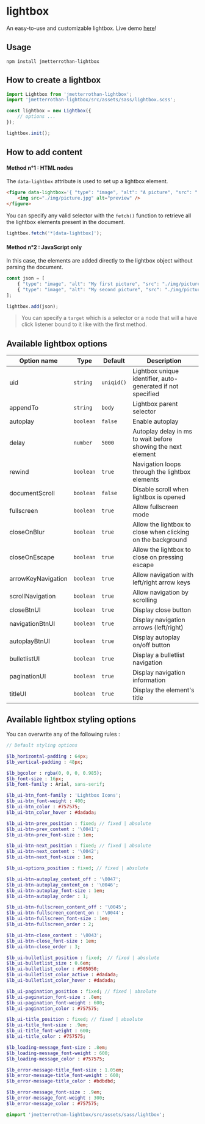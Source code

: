 # lightbox
An easy-to-use and customizable lightbox. Live demo [here](http://projects.metter-rothan.fr/lightbox/)!

## Usage

```
npm install jmetterrothan-lightbox
```

## How to create a lightbox

```javascript
import Lightbox from 'jmetterrothan-lightbox';
import 'jmetterrothan-lightbox/src/assets/sass/lightbox.scss';

const lightbox = new Lightbox({
    // options ...
});

lightbox.init();
```

## How to add content

#### Method  n°1 : HTML nodes
The `data-lightbox` attribute is used to set up a lightbox element.

``` html
<figure data-lightbox='{ "type": "image", "alt": "A picture", "src": "./img/picture_2880w.jpg" }'>
    <img src="./img/picture.jpg" alt="preview" />
</figure>
```

You can specify any valid selector with the `fetch()` function to retrieve all the lightbox elements present in the document.

``` javascript
lightbox.fetch('*[data-lightbox]');
```


#### Method  n°2 : JavaScript only
In this case, the elements are added directly to the lightbox object without parsing the document.

``` javascript
const json = [
    { "type": "image", "alt": "My first picture", "src": "./img/picture1_2880w.jpg", "target": "#my-button" },
    { "type": "image", "alt": "My second picture", "src": "./img/picture2_2880w.jpg" },
];

lightbox.add(json);
```

> You can specify a `target` which is a selector or a node that will a have click listener bound to it like with the first method.

## Available lightbox options

| Option name | Type | Default | Description |
| --- | --- | --- | --- |
| uid | `string` | `uniqid()` | Lightbox unique identifier, auto-generated if not specified |
| appendTo | `string` | `body` | Lightbox parent selector |
| autoplay | `boolean` | `false` | Enable autoplay |
| delay | `number` | `5000` | Autoplay delay in ms to wait before showing the next element |
| rewind | `boolean` | `true` | Navigation loops through the lightbox elements |
| documentScroll | `boolean` | `false` | Disable scroll when lightbox is opened |
| fullscreen | `boolean` | `true` | Allow fullscreen mode |
| closeOnBlur | `boolean` | `true` | Allow the lightbox to close when clicking on the background |
| closeOnEscape | `boolean` | `true` | Allow the lightbox to close on pressing escape |
| arrowKeyNavigation | `boolean` | `true` | Allow navigation with left/right arrow keys |
| scrollNavigation | `boolean` | `true` | Allow navigation by scrolling |
| closeBtnUI | `boolean` | `true` | Display close button |
| navigationBtnUI | `boolean` | `true` | Display navigation arrows (left/right) |
| autoplayBtnUI | `boolean` | `true` | Display autoplay on/off button |
| bulletlistUI | `boolean` | `true` | Display a bulletlist navigation |
| paginationUI | `boolean` | `true` | Display navigation information |
| titleUI | `boolean` | `true` | Display the element's title |

## Available lightbox styling options

You can overwrite any of the following rules :

```sass
// Default styling options

$lb_horizontal-padding : 64px;
$lb_vertical-padding : 48px;

$lb_bgcolor : rgba(0, 0, 0, 0.985);
$lb_font-size : 16px;
$lb_font-family : Arial, sans-serif;

$lb_ui-btn_font-family : 'Lightbox Icons';
$lb_ui-btn_font-weight : 400;
$lb_ui-btn_color : #757575;
$lb_ui-btn_color_hover : #dadada;

$lb_ui-btn-prev_position : fixed; // fixed | absolute
$lb_ui-btn-prev_content : '\0041';
$lb_ui-btn-prev_font-size : 1em;

$lb_ui-btn-next_position : fixed; // fixed | absolute
$lb_ui-btn-next_content : '\0042';
$lb_ui-btn-next_font-size : 1em;

$lb_ui-options_position : fixed; // fixed | absolute

$lb_ui-btn-autoplay_content_off : '\0047';
$lb_ui-btn-autoplay_content_on : '\0046';
$lb_ui-btn-autoplay_font-size : 1em;
$lb_ui-btn-autoplay_order : 1;

$lb_ui-btn-fullscreen_content_off : '\0045';
$lb_ui-btn-fullscreen_content_on : '\0044';
$lb_ui-btn-fullscreen_font-size : 1em;
$lb_ui-btn-fullscreen_order : 2;

$lb_ui-btn-close_content : '\0043';
$lb_ui-btn-close_font-size : 1em;
$lb_ui-btn-close_order : 3;

$lb_ui-bulletlist_position : fixed;  // fixed | absolute
$lb_ui-bulletlist_size : 0.6em;
$lb_ui-bulletlist_color : #505050;
$lb_ui-bulletlist_color_active : #dadada;
$lb_ui-bulletlist_color_hover : #dadada;

$lb_ui-pagination_position : fixed; // fixed | absolute
$lb_ui-pagination_font-size : .8em;
$lb_ui-pagination_font-weight : 600;
$lb_ui-pagination_color : #757575;

$lb_ui-title_position : fixed; // fixed | absolute
$lb_ui-title_font-size : .9em;
$lb_ui-title_font-weight : 600;
$lb_ui-title_color : #757575;

$lb_loading-message_font-size : .8em;
$lb_loading-message_font-weight : 600;
$lb_loading-message_color : #757575;

$lb_error-message-title_font-size : 1.05em;
$lb_error-message-title_font-weight : 600;
$lb_error-message-title_color : #bdbdbd;

$lb_error-message_font-size : .9em;
$lb_error-message_font-weight : 300;
$lb_error-message_color : #757575;

@import 'jmetterrothan-lightbox/src/assets/sass/lightbox';
```
